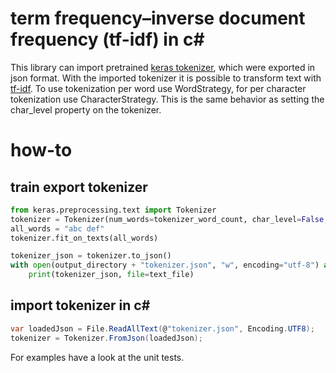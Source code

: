 # term frequency–inverse document frequency (tf-idf) in c#

This library can import pretrained [keras tokenizer](https://keras.io/preprocessing/text/), which were exported in json format. With the imported tokenizer it is possible to transform text with [tf-idf](https://en.wikipedia.org/wiki/Tf-idf).
To use tokenization per word use WordStrategy, for per character tokenization use CharacterStrategy. This is the same behavior as setting the char_level property on the tokenizer.

# how-to
## train export tokenizer
```python
from keras.preprocessing.text import Tokenizer
tokenizer = Tokenizer(num_words=tokenizer_word_count, char_level=False, filters='', split=' ')
all_words = "abc def"
tokenizer.fit_on_texts(all_words)

tokenizer_json = tokenizer.to_json()
with open(output_directory + "tokenizer.json", "w", encoding="utf-8") as text_file:
    print(tokenizer_json, file=text_file)
```
## import tokenizer in c#
```csharp
var loadedJson = File.ReadAllText(@"tokenizer.json", Encoding.UTF8);
tokenizer = Tokenizer.FromJson(loadedJson);
```

For examples have a look at the unit tests.
